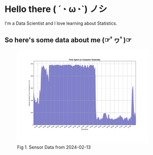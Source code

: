 
# Hello there ( ´◔ ω◔`) ノシ

I'm a Data Scientist and I love learning about Statistics.

## So here's some data about me (☞ﾟヮﾟ)☞

<figure>
  <picture>
    <source media="(prefers-color-scheme: dark)" srcset="Pi/readme/graphs/dark-plot-2024-02-13.png">
    <source media="(prefers-color-scheme: light)" srcset="Pi/readme/graphs/light-plot-2024-02-13.png">
    <img alt="Shows a black logo in light color mode and a white one in dark color mode." src="Pi/readme/graphs/light-plot-2024-02-13.png">
  </picture>
  <figcaption>Fig 1. Sensor Data from 2024-02-13</figcaption>
</figure>
